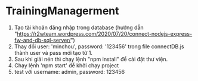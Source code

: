 # TrainingManagerment
1. Tạo tài khoản đăng nhập trong database (hướng dẫn "https://r2wteam.wordpress.com/2020/07/20/connect-nodejs-express-fw-and-db-sql-server/")
2. Thay đổi    user: 'minchou', password: '123456' trong file connectDB.js thành user và pass mới tạo từ 1.
3. Sau khi giải nén thì chạy lệnh "npm install" để cài đặt thư viện.
4. Chạy lệnh 'npm start' để khởi chạy project
5. test với username: admin, password: 123456
